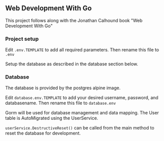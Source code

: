 ## Web Development With Go
This project follows along with the Jonathan Calhound book "Web Development With Go"

### Project setup
Edit `.env.TEMPLATE` to add all required parameters. Then rename this file to `.env`

Setup the database as described in the database section below.

### Database
The database is provided by the postgres alpine image.

Edit `database.env.TEMPLATE` to add your desired username, password, and databasename. Then rename this file to `database.env`

Gorm will be used for database management and data mapping. The User table is AutoMigrated using the UserService.

`userService.DestructiveReset()` can be called from the main method to reset the database for development.
